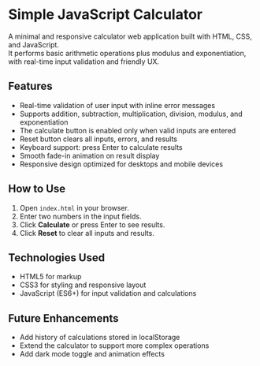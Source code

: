 # Simple JavaScript Calculator

A minimal and responsive calculator web application built with HTML, CSS, and JavaScript.  
It performs basic arithmetic operations plus modulus and exponentiation, with real-time input validation and friendly UX.

## Features

- Real-time validation of user input with inline error messages  
- Supports addition, subtraction, multiplication, division, modulus, and exponentiation  
- The calculate button is enabled only when valid inputs are entered  
- Reset button clears all inputs, errors, and results  
- Keyboard support: press Enter to calculate results  
- Smooth fade-in animation on result display  
- Responsive design optimized for desktops and mobile devices  

## How to Use

1. Open `index.html` in your browser.  
2. Enter two numbers in the input fields.  
3. Click **Calculate** or press Enter to see results.  
4. Click **Reset** to clear all inputs and results.

## Technologies Used

- HTML5 for markup  
- CSS3 for styling and responsive layout  
- JavaScript (ES6+) for input validation and calculations  

## Future Enhancements

- Add history of calculations stored in localStorage  
- Extend the calculator to support more complex operations  
- Add dark mode toggle and animation effects  
